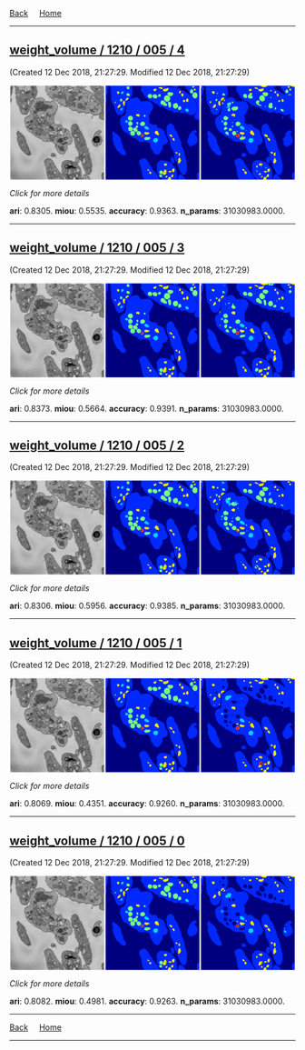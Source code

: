 


[Back](..)&nbsp;&nbsp;&nbsp;&nbsp;&nbsp;[Home](leapmanlab.github.io/snapshots)

---

<div class="thumbnail"><a href="4"><h2>weight_volume / 1210 / 005 / 4</h2></a><p>(Created 12 Dec 2018, 21:27:29. Modified 12 Dec 2018, 21:27:29)
</p><a href="4"><img src="4/media/summary.png" align="center"></a><p>
<i>Click for more details</i>
</p></div>

**ari**: 0.8305. **miou**: 0.5535. **accuracy**: 0.9363. **n_params**: 31030983.0000. 

---

<div class="thumbnail"><a href="3"><h2>weight_volume / 1210 / 005 / 3</h2></a><p>(Created 12 Dec 2018, 21:27:29. Modified 12 Dec 2018, 21:27:29)
</p><a href="3"><img src="3/media/summary.png" align="center"></a><p>
<i>Click for more details</i>
</p></div>

**ari**: 0.8373. **miou**: 0.5664. **accuracy**: 0.9391. **n_params**: 31030983.0000. 

---

<div class="thumbnail"><a href="2"><h2>weight_volume / 1210 / 005 / 2</h2></a><p>(Created 12 Dec 2018, 21:27:29. Modified 12 Dec 2018, 21:27:29)
</p><a href="2"><img src="2/media/summary.png" align="center"></a><p>
<i>Click for more details</i>
</p></div>

**ari**: 0.8306. **miou**: 0.5956. **accuracy**: 0.9385. **n_params**: 31030983.0000. 

---

<div class="thumbnail"><a href="1"><h2>weight_volume / 1210 / 005 / 1</h2></a><p>(Created 12 Dec 2018, 21:27:29. Modified 12 Dec 2018, 21:27:29)
</p><a href="1"><img src="1/media/summary.png" align="center"></a><p>
<i>Click for more details</i>
</p></div>

**ari**: 0.8069. **miou**: 0.4351. **accuracy**: 0.9260. **n_params**: 31030983.0000. 

---

<div class="thumbnail"><a href="0"><h2>weight_volume / 1210 / 005 / 0</h2></a><p>(Created 12 Dec 2018, 21:27:29. Modified 12 Dec 2018, 21:27:29)
</p><a href="0"><img src="0/media/summary.png" align="center"></a><p>
<i>Click for more details</i>
</p></div>

**ari**: 0.8082. **miou**: 0.4981. **accuracy**: 0.9263. **n_params**: 31030983.0000. 

---

[Back](..)&nbsp;&nbsp;&nbsp;&nbsp;&nbsp;[Home](leapmanlab.github.io/snapshots)

---